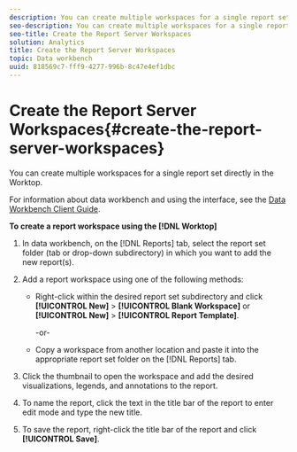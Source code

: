 ```yaml
---
description: You can create multiple workspaces for a single report set directly in the Worktop.
seo-description: You can create multiple workspaces for a single report set directly in the Worktop.
seo-title: Create the Report Server Workspaces
solution: Analytics
title: Create the Report Server Workspaces
topic: Data workbench
uuid: 818569c7-fff9-4277-996b-8c47e4ef1dbc
---
```


# Create the Report Server Workspaces{#create-the-report-server-workspaces}

You can create multiple workspaces for a single report set directly in the Worktop.

For information about data workbench and using the interface, see the [Data Workbench Client Guide](http://marketing.adobe.com/resources/help/en_US/insight/client/index.html).

**To create a report workspace using the [!DNL Worktop]** 

1. In data workbench, on the [!DNL Reports] tab, select the report set folder (tab or drop-down subdirectory) in which you want to add the new report(s).
1. Add a report workspace using one of the following methods:

    * Right-click within the desired report set subdirectory and click **[!UICONTROL New]** > **[!UICONTROL Blank Workspace]** or **[!UICONTROL New]** > **[!UICONTROL Report Template]**.

      -or- 
    
    * Copy a workspace from another location and paste it into the appropriate report set folder on the [!DNL Reports] tab.

1. Click the thumbnail to open the workspace and add the desired visualizations, legends, and annotations to the report.
1. To name the report, click the text in the title bar of the report to enter edit mode and type the new title.
1. To save the report, right-click the title bar of the report and click **[!UICONTROL Save]**.
